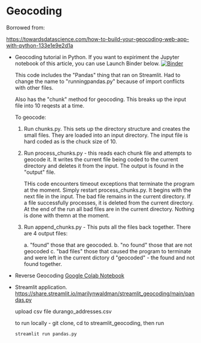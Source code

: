 # Geocoding

Borrowed from:

https://towardsdatascience.com/how-to-build-your-geocoding-web-app-with-python-133e1e9e2d1a


* Geocoding tutorial in Python. If you want to expiriment the Jupyter notebook of this article, you can use Launch Binder below.
    [![Binder](https://mybinder.org/badge_logo.svg)](https://mybinder.org/v2/gh/shakasom/geocoding/master)

    This code includes the "Pandas" thing that ran on Streamlit.  Had to 
    change the name to "runningpandas.py" because of import conflicts with other files.

    Also has the "chunk" method for geocoding.  This breaks up the input file into 10 reqests at a time.

    To geocode:

    1.  Run chunks.py.  This sets up the directory structure and creates the small files.  They are loaded into an input directory.  The input file is hard coded as is the chuck size of 10.

    2.  Run process_chunks.py - this reads each chunk file and attempts to geocode it.  It writes the current file being coded to the current directory and deletes it from the input.  The output is found in the "output" file.

         THis code encounters timeout exceptions that terminate the program at the moment.  Simply restart process_chunks.py.  It begins with the next file in the input.  The bad file remains in the current directory.  If a file successfully processes, it is deleted from the current directory.  At the end of the run all bad files are in the current directory.  Nothing is done with themn at the moment.
    3.  Run append_chunks.py - This puts all the files back together.  There are 4 output files:

         a.  "found" those that are geocoded.
         b.  "no found" those that are not geocoded
         c.  "bad files" those that caused the program to terminate and were left in the current dictory
         d    "geocoded" - the found and not found together.    



* Reverse Geocoding 
  [Google Colab Notebook](https://github.com/shakasom/geocoding/blob/master/ReverseGeocoding.ipynb)

* Streamlit application.
  https://share.streamlit.io/marilynwaldman/streamlit_geocoding/main/pandas.py

  upload csv file durango_addresses.csv

  to run locally - git clone, cd to streamlit_geocoding, then run

  ```
  streamlit run pandas.py

  ```

